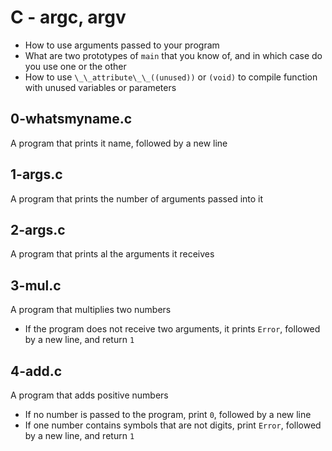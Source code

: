 # C - argc, argv
  - How to use arguments passed to your program
  - What are two prototypes of `main` that you know of,
  and in which case do you use one or the other
  - How to use `\_\_attribute\_\_((unused))` or `(void)`
  to compile function with unused variables or parameters

## 0-whatsmyname.c
   A program that prints it name, followed by a new line

## 1-args.c
   A program that prints the number of arguments passed into it

## 2-args.c
   A program that prints al the arguments it receives

## 3-mul.c
   A program that multiplies two numbers
   - If the program does not receive two arguments, it prints `Error`,
   followed by a new line, and return `1`

## 4-add.c
   A program that adds positive numbers
   - If no number is passed to the program, print `0`, followed by a new line
   - If one number contains symbols that are not digits, print `Error`,
   followed by a new line, and return `1`

